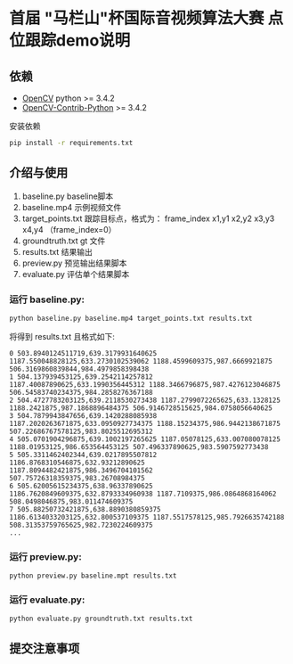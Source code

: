# 首届 "马栏山"杯国际音视频算法大赛 点位跟踪demo说明


## 依赖
* [OpenCV](https://opencv.org/) python >= 3.4.2
* [OpenCV-Contrib-Python](https://pytorch.org/) >= 3.4.2

安装依赖
```sh
pip install -r requirements.txt
```

## 介绍与使用
1. baseline.py    baseline脚本
2. baseline.mp4   示例视频文件
3. target_points.txt   跟踪目标点，格式为：  frame_index x1,y1 x2,y2 x3,y3 x4,y4 （frame_index=0）
4. groundtruth.txt  gt 文件
4. results.txt  结果输出
5. preview.py  预览输出结果脚本
6. evaluate.py  评估单个结果脚本

### 运行 baseline.py:

```sh
python baseline.py baseline.mp4 target_points.txt results.txt
```
将得到 results.txt 且格式如下:  

```
0 503.8940124511719,639.3179931640625 1187.550048828125,633.2730102539062 1188.4599609375,987.6669921875 506.3169860839844,984.4979858398438
1 504.137939453125,639.2542114257812 1187.40087890625,633.1990356445312 1188.3466796875,987.4276123046875 506.54583740234375,984.2858276367188
2 504.4727783203125,639.2118530273438 1187.2799072265625,633.1328125 1188.2421875,987.1868896484375 506.9146728515625,984.0758056640625
3 504.7879943847656,639.1420288085938 1187.2020263671875,633.0950927734375 1188.15234375,986.9442138671875 507.22686767578125,983.8025512695312
4 505.0701904296875,639.1002197265625 1187.05078125,633.007080078125 1188.01953125,986.653564453125 507.496337890625,983.5907592773438
5 505.3311462402344,639.0217895507812 1186.8768310546875,632.93212890625 1187.8094482421875,986.3496704101562 507.75726318359375,983.26708984375
6 505.62005615234375,638.96337890625 1186.7620849609375,632.8793334960938 1187.7109375,986.0864868164062 508.0498046875,983.011474609375
7 505.88250732421875,638.8890380859375 1186.6134033203125,632.800537109375 1187.5517578125,985.7926635742188 508.31353759765625,982.7230224609375
...
```

### 运行 preview.py:

```
python preview.py baseline.mpt results.txt
```

### 运行 evaluate.py:

```
python evaluate.py groundtruth.txt results.txt
```

## 提交注意事项




